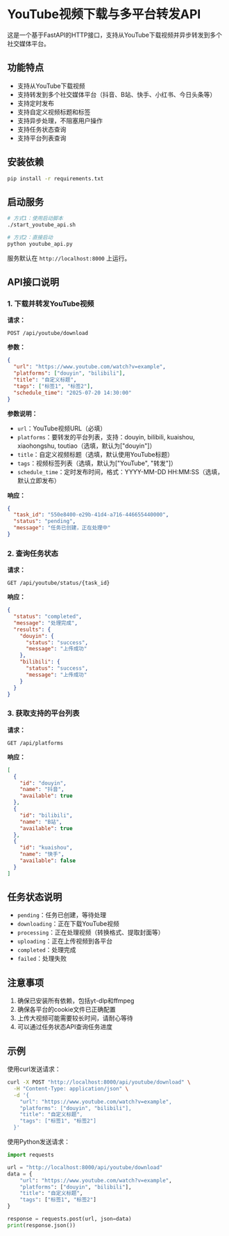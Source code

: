 # YouTube视频下载与多平台转发API

这是一个基于FastAPI的HTTP接口，支持从YouTube下载视频并异步转发到多个社交媒体平台。

## 功能特点

- 支持从YouTube下载视频
- 支持转发到多个社交媒体平台（抖音、B站、快手、小红书、今日头条等）
- 支持定时发布
- 支持自定义视频标题和标签
- 支持异步处理，不阻塞用户操作
- 支持任务状态查询
- 支持平台列表查询

## 安装依赖

```bash
pip install -r requirements.txt
```

## 启动服务

```bash
# 方式1：使用启动脚本
./start_youtube_api.sh

# 方式2：直接启动
python youtube_api.py
```

服务默认在 `http://localhost:8000` 上运行。

## API接口说明

### 1. 下载并转发YouTube视频

**请求：**

```
POST /api/youtube/download
```

**参数：**

```json
{
  "url": "https://www.youtube.com/watch?v=example",
  "platforms": ["douyin", "bilibili"],
  "title": "自定义标题",
  "tags": ["标签1", "标签2"],
  "schedule_time": "2025-07-20 14:30:00"
}
```

**参数说明：**

- `url`：YouTube视频URL（必填）
- `platforms`：要转发的平台列表，支持：douyin, bilibili, kuaishou, xiaohongshu, toutiao（选填，默认为["douyin"]）
- `title`：自定义视频标题（选填，默认使用YouTube标题）
- `tags`：视频标签列表（选填，默认为["YouTube", "转发"]）
- `schedule_time`：定时发布时间，格式：YYYY-MM-DD HH:MM:SS（选填，默认立即发布）

**响应：**

```json
{
  "task_id": "550e8400-e29b-41d4-a716-446655440000",
  "status": "pending",
  "message": "任务已创建，正在处理中"
}
```

### 2. 查询任务状态

**请求：**

```
GET /api/youtube/status/{task_id}
```

**响应：**

```json
{
  "status": "completed",
  "message": "处理完成",
  "results": {
    "douyin": {
      "status": "success",
      "message": "上传成功"
    },
    "bilibili": {
      "status": "success",
      "message": "上传成功"
    }
  }
}
```

### 3. 获取支持的平台列表

**请求：**

```
GET /api/platforms
```

**响应：**

```json
[
  {
    "id": "douyin",
    "name": "抖音",
    "available": true
  },
  {
    "id": "bilibili",
    "name": "B站",
    "available": true
  },
  {
    "id": "kuaishou",
    "name": "快手",
    "available": false
  }
]
```

## 任务状态说明

- `pending`：任务已创建，等待处理
- `downloading`：正在下载YouTube视频
- `processing`：正在处理视频（转换格式、提取封面等）
- `uploading`：正在上传视频到各平台
- `completed`：处理完成
- `failed`：处理失败

## 注意事项

1. 确保已安装所有依赖，包括yt-dlp和ffmpeg
2. 确保各平台的cookie文件已正确配置
3. 上传大视频可能需要较长时间，请耐心等待
4. 可以通过任务状态API查询任务进度

## 示例

使用curl发送请求：

```bash
curl -X POST "http://localhost:8000/api/youtube/download" \
  -H "Content-Type: application/json" \
  -d '{
    "url": "https://www.youtube.com/watch?v=example",
    "platforms": ["douyin", "bilibili"],
    "title": "自定义标题",
    "tags": ["标签1", "标签2"]
  }'
```

使用Python发送请求：

```python
import requests

url = "http://localhost:8000/api/youtube/download"
data = {
    "url": "https://www.youtube.com/watch?v=example",
    "platforms": ["douyin", "bilibili"],
    "title": "自定义标题",
    "tags": ["标签1", "标签2"]
}

response = requests.post(url, json=data)
print(response.json())
``` 